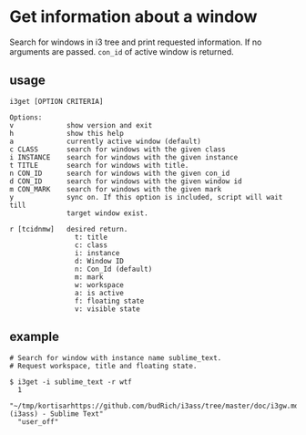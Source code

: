 
Get information about a window
==============================
Search for windows in i3 tree and print requested information. If no arguments are passed. `con_id` of active window is returned.

usage
-----
``` text
i3get [OPTION CRITERIA]

Options:
v             show version and exit
h             show this help
a             currently active window (default)
c CLASS       search for windows with the given class
i INSTANCE    search for windows with the given instance
t TITLE       search for windows with title.
n CON_ID      search for windows with the given con_id
d CON_ID      search for windows with the given window id
m CON_MARK    search for windows with the given mark
y             sync on. If this option is included, script will wait till
              target window exist.

r [tcidnmw]   desired return.
                t: title
                c: class
                i: instance
                d: Window ID
                n: Con_Id (default)
                m: mark
                w: workspace
                a: is active
                f: floating state
                v: visible state
```

example
---------
``` shell
# Search for window with instance name sublime_text. 
# Request workspace, title and floating state.

$ i3get -i sublime_text -r wtf
  1
  "~/tmp/kortisarhttps://github.com/budRich/i3ass/tree/master/doc/i3gw.md (i3ass) - Sublime Text"
  "user_off"
```

